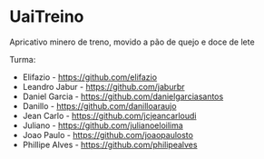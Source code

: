 # UaiTreino
Apricativo minero de treno, movido a pão de quejo e doce de lete

Turma:

- Elifazio  - https://github.com/elifazio
- Leandro Jabur - https://github.com/jaburbr
- Daniel Garcia  - https://github.com/danielgarciasantos
- Danillo - https://github.com/danilloaraujo
- Jean Carlo - https://github.com/jcjeancarloudi
- Juliano   -  https://github.com/julianoeloilima
- Joao Paulo - https://github.com/joaopaulosto
- Phillipe Alves - https://github.com/philipealves

